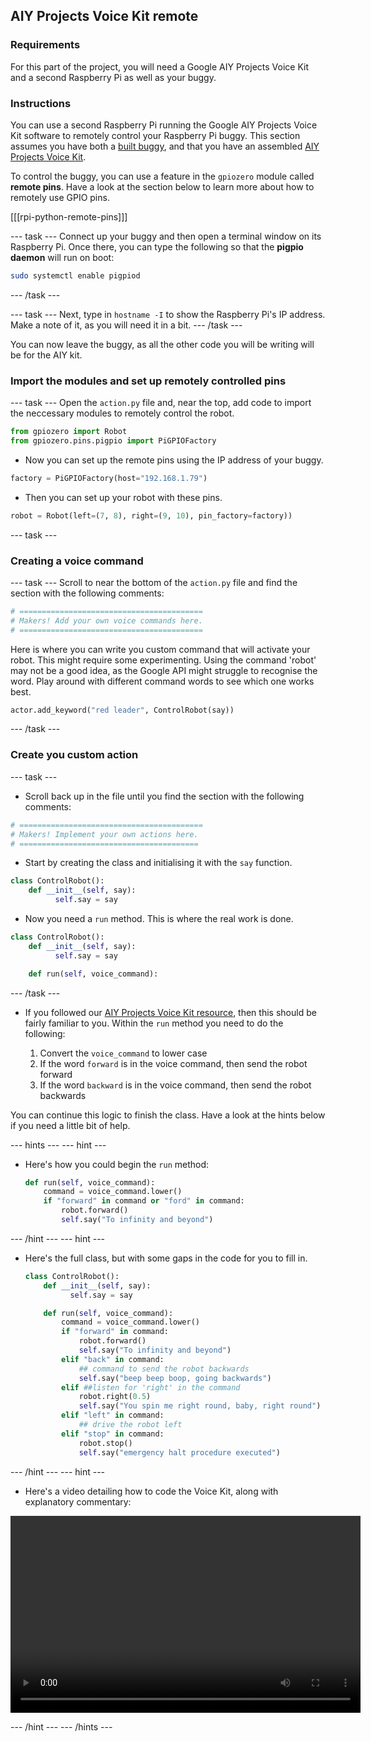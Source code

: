 ## AIY Projects Voice Kit remote

### Requirements
For this part of the project, you will need a Google AIY Projects Voice Kit and a second Raspberry Pi as well as your buggy.

### Instructions
You can use a second Raspberry Pi running the Google AIY Projects Voice Kit software to remotely control your Raspberry Pi buggy. This section assumes you have both a [built buggy](../projects/build-a-buggy), and that you have an assembled [AIY Projects  Voice Kit](../projects/rpi-aiy-voice-assemble).

To control the buggy, you can use a feature in the `gpiozero` module called **remote pins**. Have a look at the section below to learn more about how to remotely use GPIO pins.

[[[rpi-python-remote-pins]]]

--- task ---
Connect up your buggy and then open a terminal window on its Raspberry Pi. Once there, you can type the following so that the **pigpio daemon** will run on boot:

```bash
sudo systemctl enable pigpiod
```
--- /task ---

--- task ---
Next, type in `hostname -I` to show the Raspberry Pi's IP address. Make a note of it, as you will need it in a bit.
--- /task ---	

You can now leave the buggy, as all the other code you will be writing will be for the AIY kit.
	
### Import the modules and set up remotely controlled pins

--- task ---
Open the `action.py` file and, near the top, add code to import the neccessary modules to remotely control the robot.

```python
from gpiozero import Robot
from gpiozero.pins.pigpio import PiGPIOFactory
```

- Now you can set up the remote pins using the IP address of your buggy.

```python
factory = PiGPIOFactory(host="192.168.1.79")

```

- Then you can set up your robot with these pins.

```python
robot = Robot(left=(7, 8), right=(9, 10), pin_factory=factory))
```
--- task ---
### Creating a voice command

--- task ---
Scroll to near the bottom of the `action.py` file and find the section with the following comments:

```python
# =========================================
# Makers! Add your own voice commands here.
# =========================================
```
Here is where you can write you custom command that will activate your robot. This might require some experimenting. Using the command 'robot' may not be a good idea, as the Google API might struggle to recognise the word. Play around with different command words to see which one works best.

```python
actor.add_keyword("red leader", ControlRobot(say))
```
--- /task ---

### Create you custom action

--- task ---
- Scroll back up in the file until you find the section with the following comments:

```python
# =========================================
# Makers! Implement your own actions here.
# ========================================
```

- Start by creating the class and initialising it with the `say` function.

```python
class ControlRobot():
	def __init__(self, say):
		  self.say = say
```

- Now you need a `run` method. This is where the real work is done.

```python
class ControlRobot():
	def __init__(self, say):
		  self.say = say

	def run(self, voice_command):
```
--- /task ---


- If you followed our [AIY Projects Voice Kit resource](../projects/rpi-python-google-aiy), then this should be fairly familiar to you. Within the `run` method you need to do the following:

  1. Convert the `voice_command` to lower case
  1. If the word `forward` is in the voice command, then send the robot forward
  1. If the word `backward` is in the voice command, then send the robot backwards
  
You can continue this logic to finish the class. Have a look at the hints below if you need a little bit of help.

--- hints --- --- hint ---
- Here's how you could begin the `run` method:
  ```python
  def run(self, voice_command):
	  command = voice_command.lower()
	  if "forward" in command or "ford" in command:
		  robot.forward()
		  self.say("To infinity and beyond")
  ```
--- /hint --- --- hint ---
- Here's the full class, but with some gaps in the code for you to fill in.
  ```python
  class ControlRobot():
	  def __init__(self, say):
			self.say = say

	  def run(self, voice_command):
		  command = voice_command.lower()
		  if "forward" in command:
			  robot.forward()
			  self.say("To infinity and beyond")
		  elif "back" in command:
			  ## command to send the robot backwards
			  self.say("beep beep boop, going backwards")
		  elif ##listen for 'right' in the command
			  robot.right(0.5)
			  self.say("You spin me right round, baby, right round")            
		  elif "left" in command:
			  ## drive the robot left
		  elif "stop" in command:
			  robot.stop()
			  self.say("emergency halt procedure executed")        
  ```
--- /hint --- --- hint ---
- Here's a video detailing how to code the Voice Kit, along with explanatory commentary:
<video width="560" height="315" controls>
<source src="images/aiy-remote.webm" type="video/webm">
If your browser does not support WebM video, try Firefox or Chrome.
</video>

--- /hint --- --- /hints ---
